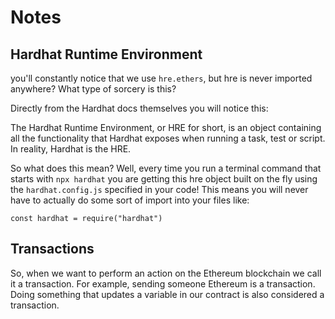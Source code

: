 # Notes

## Hardhat Runtime Environment

you'll constantly notice that we use `hre.ethers`, but hre is never imported anywhere? What type of sorcery is this?

Directly from the Hardhat docs themselves you will notice this:

The Hardhat Runtime Environment, or HRE for short, is an object containing all the functionality that Hardhat exposes when running a task, test or script. In reality, Hardhat is the HRE.

So what does this mean? Well, every time you run a terminal command that starts with `npx hardhat` you are getting this hre object built on the fly using the `hardhat.config.js` specified in your code! This means you will never have to actually do some sort of import into your files like:

`const hardhat = require("hardhat")`

## Transactions

So, when we want to perform an action on the Ethereum blockchain we call it a transaction. For example, sending someone Ethereum is a transaction. Doing something that updates a variable in our contract is also considered a transaction.
